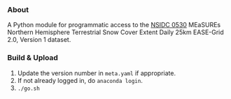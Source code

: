 ### About

A Python module for programmatic access to the [NSIDC 0530](https://nsidc.org/data/NSIDC-0530) MEaSUREs Northern Hemisphere Terrestrial Snow Cover Extent Daily 25km EASE-Grid 2.0, Version 1 dataset.

### Build & Upload

1. Update the version number in `meta.yaml` if appropriate.
2. If not already logged in, do `anaconda login`.
3. `./go.sh`
